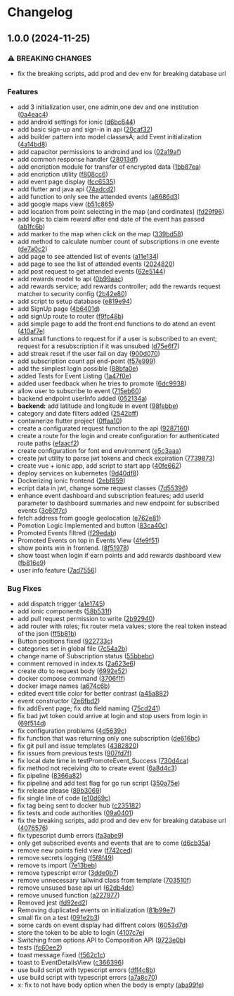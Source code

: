 # Changelog

## 1.0.0 (2024-11-25)


### ⚠ BREAKING CHANGES

* fix the breaking scripts, add prod and dev env for breaking database url

### Features

* add 3 initialization user, one admin,one dev and one institution ([0a4eac4](https://github.com/MiguelFerreira18/LABDSOFT_PROJECT/commit/0a4eac4633e8c863e870a92244ac52cd6eb1fac0))
* add android settings for ionic ([d6bc644](https://github.com/MiguelFerreira18/LABDSOFT_PROJECT/commit/d6bc644a6761095f2185ef3bc73da03f610b4695))
* add basic sign-up and sign-in in api ([20caf32](https://github.com/MiguelFerreira18/LABDSOFT_PROJECT/commit/20caf329b25ed7aadfaec83dd35cbdcea6cc847b))
* add builder pattern into model classesÃ; add Event initialization ([4a14bd8](https://github.com/MiguelFerreira18/LABDSOFT_PROJECT/commit/4a14bd8c62e8e18fb0aef190467f4b9f4f509460))
* add capacitor permissions to androind and ios ([02a19af](https://github.com/MiguelFerreira18/LABDSOFT_PROJECT/commit/02a19af83c2efa6d7d3d26a2f7abdee720102140))
* add common response handler ([28013df](https://github.com/MiguelFerreira18/LABDSOFT_PROJECT/commit/28013df28b00d8fc6f36c48060f1b50ba366f974))
* add encription module for transfer of encrypted data ([1bb87ea](https://github.com/MiguelFerreira18/LABDSOFT_PROJECT/commit/1bb87ea32e68b8f2fe3c9f60b2fd672f08dadb04))
* add encription utility ([f808cc6](https://github.com/MiguelFerreira18/LABDSOFT_PROJECT/commit/f808cc60c12f97ed313260bb1f385018a214778a))
* add event page display ([fcc6535](https://github.com/MiguelFerreira18/LABDSOFT_PROJECT/commit/fcc6535a6515f17a097d7ece059759f4bffec13c))
* add flutter and java api ([74adcd2](https://github.com/MiguelFerreira18/LABDSOFT_PROJECT/commit/74adcd244934076730546032b8987d889be13807))
* add function to only see the attended events ([a8686d3](https://github.com/MiguelFerreira18/LABDSOFT_PROJECT/commit/a8686d3ba34f51b9387d650d494bf8320ddc94b1))
* add google maps view ([b51c865](https://github.com/MiguelFerreira18/LABDSOFT_PROJECT/commit/b51c86571e509c61f34a3ecde770c13f77cc1bb6))
* add location from point selecting in the map (and cordinates) ([fd29f96](https://github.com/MiguelFerreira18/LABDSOFT_PROJECT/commit/fd29f96179dde2742cb7ef044d6a243769d0b3ef))
* add logic to claim reward after end date of the event has passed ([ab1fc6b](https://github.com/MiguelFerreira18/LABDSOFT_PROJECT/commit/ab1fc6be444211816a2afa40eb27092e68c74444))
* add marker to the map when click on the map ([339bd58](https://github.com/MiguelFerreira18/LABDSOFT_PROJECT/commit/339bd5889e6d28406a13fa3d37d35845f8628215))
* add method to calculate number count of subscriptions in one evente ([de7a0c2](https://github.com/MiguelFerreira18/LABDSOFT_PROJECT/commit/de7a0c22b86ba4c059df7c6fe6a48233ec9e57ce))
* add page to see attended list of events ([a11e134](https://github.com/MiguelFerreira18/LABDSOFT_PROJECT/commit/a11e134e6eeb37d64cee68d804b179e999df0e9a))
* add page to see the list of attended events ([2024820](https://github.com/MiguelFerreira18/LABDSOFT_PROJECT/commit/2024820f3334788ce1b7816425c69394e1299292))
* add post request to get attended events ([62e5144](https://github.com/MiguelFerreira18/LABDSOFT_PROJECT/commit/62e51448ef88fd00c33103e49a5cbc9e9de29832))
* add rewards model to api ([0b99aac](https://github.com/MiguelFerreira18/LABDSOFT_PROJECT/commit/0b99aac5d14abd076327e12f283bbf4b3f07150d))
* add rewards service; add rewards controller; add the rewards request matcher to security config ([2b42e80](https://github.com/MiguelFerreira18/LABDSOFT_PROJECT/commit/2b42e80c0748e7a07fbe115c597057b4f62b7edb))
* add script to setup database ([e819e94](https://github.com/MiguelFerreira18/LABDSOFT_PROJECT/commit/e819e94ca1103507aeff3ec63e48afba89d9e6da))
* add SignUp page ([4b6401d](https://github.com/MiguelFerreira18/LABDSOFT_PROJECT/commit/4b6401ddb43d5075183ad8815c6136a25a6e79c0))
* add signUp route to router ([f9fc48b](https://github.com/MiguelFerreira18/LABDSOFT_PROJECT/commit/f9fc48b6c0f40a75fb488165e9119cb028b80b71))
* add simple page to add the front end functions to do atend an event ([410af7e](https://github.com/MiguelFerreira18/LABDSOFT_PROJECT/commit/410af7ec374b4719b1247b242ac7744a4cfce079))
* add small functions to request for if a user is subscribed to an event; request for a resubscription if it was unsubed ([d75e6f7](https://github.com/MiguelFerreira18/LABDSOFT_PROJECT/commit/d75e6f7e3cfa1329537a1200384a7d7b3f7d41db))
* add streak reset if the user fail on day ([900d070](https://github.com/MiguelFerreira18/LABDSOFT_PROJECT/commit/900d070a1eb07d5858ed5e6c86fcfbf5c2c3edc2))
* add subscription count api end-point ([f57e999](https://github.com/MiguelFerreira18/LABDSOFT_PROJECT/commit/f57e9990b1d385489d4b4a44e4b760ebbc749e6a))
* add the simplest login possible ([88bfa0e](https://github.com/MiguelFerreira18/LABDSOFT_PROJECT/commit/88bfa0eea4fab24516a59a1f567447e30af15d2d))
* added Tests for Event Listing ([1a47f0e](https://github.com/MiguelFerreira18/LABDSOFT_PROJECT/commit/1a47f0e1fa2adc446c3a66b3628249507f3e8041))
* added user feedback when he tries to promote ([6dc9938](https://github.com/MiguelFerreira18/LABDSOFT_PROJECT/commit/6dc99383a2116487092acf0c6d602c8e308ca051))
* allow user to subscribe to event ([715eb60](https://github.com/MiguelFerreira18/LABDSOFT_PROJECT/commit/715eb608a39286a0258ee2ff5409d47e0c87c190))
* backend endpoint userInfo added ([052134a](https://github.com/MiguelFerreira18/LABDSOFT_PROJECT/commit/052134a87334b6c9ac8145901fe4fae77edaa87c))
* **backend:** add latitude and longitude in event ([98febbe](https://github.com/MiguelFerreira18/LABDSOFT_PROJECT/commit/98febbe69f9fb789e0278c0fdc11651038951f2f))
* category and date filters added ([2542bff](https://github.com/MiguelFerreira18/LABDSOFT_PROJECT/commit/2542bff556259b37224b532495d45da4fd09ad19))
* containerize flutter project ([0ffaa10](https://github.com/MiguelFerreira18/LABDSOFT_PROJECT/commit/0ffaa107e7892008dd315bd3c317d65dca02e201))
* create a configurated request function to the api ([9287160](https://github.com/MiguelFerreira18/LABDSOFT_PROJECT/commit/9287160384e8f2a4c91ea8a6ac1a7cdb047aa3be))
* create a route for the login and create configuration for authenticated route paths ([efaacf2](https://github.com/MiguelFerreira18/LABDSOFT_PROJECT/commit/efaacf2812cfc66d72bd07fdc2db834d2fad5c23))
* create configuration for font end environment ([e5c3aaa](https://github.com/MiguelFerreira18/LABDSOFT_PROJECT/commit/e5c3aaa7caa5c85b83d22bca0d014e4d52b34fb4))
* create jwt utility to parse jwt tokens and check expiration ([7739873](https://github.com/MiguelFerreira18/LABDSOFT_PROJECT/commit/7739873563a92f7a3f698aa89159987a3633ea26))
* create vue + ionic app, add script to start app ([40fe662](https://github.com/MiguelFerreira18/LABDSOFT_PROJECT/commit/40fe662f7463124516f1f0ef42afd31a9a9740c0))
* deploy services on kubernetes ([9d40df8](https://github.com/MiguelFerreira18/LABDSOFT_PROJECT/commit/9d40df877ec9f34c0c53333461b546896655c8b3))
* Dockerizing ionic frontend ([2ebf859](https://github.com/MiguelFerreira18/LABDSOFT_PROJECT/commit/2ebf859895cb1e701aa90e933f946785ab4d6829))
* ecript data in jwt, change some request classes ([7d55396](https://github.com/MiguelFerreira18/LABDSOFT_PROJECT/commit/7d55396ada712ca7e688d0c80cd1f6756e9fa1eb))
* enhance event dashboard and subscription features; add userId parameter to dashboard summaries and new endpoint for subscribed events ([3c60f7c](https://github.com/MiguelFerreira18/LABDSOFT_PROJECT/commit/3c60f7cdbec69b2e5f60c9e2094761a0fa8f4099))
* fetch address from google geolocation ([e762e81](https://github.com/MiguelFerreira18/LABDSOFT_PROJECT/commit/e762e81085628910df75a18c48a7d0f60c5eb7c5))
* Pomotion Logic Implemented and button ([83ca40c](https://github.com/MiguelFerreira18/LABDSOFT_PROJECT/commit/83ca40c4d5680dec2c93d40e793e7608be3843fc))
* Promoted Events filtred ([f29edab](https://github.com/MiguelFerreira18/LABDSOFT_PROJECT/commit/f29edab5931072519f4ead04889ecdd5b69ff14f))
* Promoted Events on top in Events View ([4fe9f51](https://github.com/MiguelFerreira18/LABDSOFT_PROJECT/commit/4fe9f512e1e6dcb37ee2cd796a4375c8397b0436))
* show points win in frontend. ([8f51978](https://github.com/MiguelFerreira18/LABDSOFT_PROJECT/commit/8f5197805ed8e2b96ce8f4891a2b33f64b454fc9))
* show toast when login if earn points and add rewards dashboard view ([fb816e9](https://github.com/MiguelFerreira18/LABDSOFT_PROJECT/commit/fb816e9ac0beeb35f039c2f03b05a4f680a4477b))
* user info feature ([7ad7556](https://github.com/MiguelFerreira18/LABDSOFT_PROJECT/commit/7ad7556774d893d7c0b15c956332692c53278680))


### Bug Fixes

* add dispatch trigger ([a1e1745](https://github.com/MiguelFerreira18/LABDSOFT_PROJECT/commit/a1e1745a711cce5b24427f4214dd74f6a8cf14c2))
* add ionic components ([58b531f](https://github.com/MiguelFerreira18/LABDSOFT_PROJECT/commit/58b531fd68fa08b6b0b29a48698ce04d3c20aa83))
* add pull request permission to write ([2b92940](https://github.com/MiguelFerreira18/LABDSOFT_PROJECT/commit/2b92940ef04f730f9727c8847f9655dce0b857ba))
* add router with roles; fix router meta values; store the real token instead of the json ([ff5b81b](https://github.com/MiguelFerreira18/LABDSOFT_PROJECT/commit/ff5b81b47fdfe6c42a5faa2c458306ce356d5aec))
* Button positions fixed ([922733c](https://github.com/MiguelFerreira18/LABDSOFT_PROJECT/commit/922733c20480a635535d61cecaa998595570152d))
* categories set in global file ([7c54a2b](https://github.com/MiguelFerreira18/LABDSOFT_PROJECT/commit/7c54a2bcc99e08e1ebc84beb4e21c9046271c038))
* change name of Subscription status ([55bbebc](https://github.com/MiguelFerreira18/LABDSOFT_PROJECT/commit/55bbebcb176615b2a60e788475683143d1398112))
* comment removed in index.ts ([2a623e6](https://github.com/MiguelFerreira18/LABDSOFT_PROJECT/commit/2a623e620ed920c880f094afe349d9abc67c0c44))
* create dto to request body ([6992e52](https://github.com/MiguelFerreira18/LABDSOFT_PROJECT/commit/6992e528a010ffb42cf74df5f1c27cb582948486))
* docker compose command ([3706f1f](https://github.com/MiguelFerreira18/LABDSOFT_PROJECT/commit/3706f1ffddae24f0dd7b5b4f7ad00ef961431584))
* docker image names ([a674c6b](https://github.com/MiguelFerreira18/LABDSOFT_PROJECT/commit/a674c6ba7d0c0910dd01880afe6b432988a57ca1))
* edited event title color for better contrast ([a45a882](https://github.com/MiguelFerreira18/LABDSOFT_PROJECT/commit/a45a882abd4c897c1d76ef9ecb306cef93d3a1ff))
* event constructor ([2e6fbd2](https://github.com/MiguelFerreira18/LABDSOFT_PROJECT/commit/2e6fbd2e81672c2f84e620facb96f1881763003a))
* fix addEvent page; fix dto field naming ([75cd241](https://github.com/MiguelFerreira18/LABDSOFT_PROJECT/commit/75cd241ccfcc0040e276d2e935958c9b6aec3f04))
* fix bad jwt token could arrive at login and stop users from login in ([69f514d](https://github.com/MiguelFerreira18/LABDSOFT_PROJECT/commit/69f514d0bc8c72e22b990228341bcede28367e71))
* fix configuration problems ([4d5639c](https://github.com/MiguelFerreira18/LABDSOFT_PROJECT/commit/4d5639cce1a7f336699bc66250e423d754fe9c46))
* fix function that was returning only one subscription ([de616bc](https://github.com/MiguelFerreira18/LABDSOFT_PROJECT/commit/de616bc4969021aa728f17300969f4609e5bed4b))
* fix git pull and issue templates ([4382820](https://github.com/MiguelFerreira18/LABDSOFT_PROJECT/commit/438282039f8e48364cbfd0dd827d836989c1bc5e))
* fix issues from previous tests ([907fd7f](https://github.com/MiguelFerreira18/LABDSOFT_PROJECT/commit/907fd7fda0cfd9d78006d62dde833014a04e4aa7))
* fix local date time in testPromoteEvent_Success ([730d4ca](https://github.com/MiguelFerreira18/LABDSOFT_PROJECT/commit/730d4ca188489b8776b087995bfc25e4be0514b5))
* fix method not receiving dto to create event ([6a8d4c3](https://github.com/MiguelFerreira18/LABDSOFT_PROJECT/commit/6a8d4c3cbfc5887a7a3c44d02d61ad786cb67b90))
* fix pipeline ([8366a82](https://github.com/MiguelFerreira18/LABDSOFT_PROJECT/commit/8366a82ddbfa436dc7cf7a8f3425b5e6a851fdd9))
* fix pipeline and add test flag for go run script ([350a75e](https://github.com/MiguelFerreira18/LABDSOFT_PROJECT/commit/350a75e4528288eb479a69ac06157b87ee0c1ce1))
* fix release please ([89b3069](https://github.com/MiguelFerreira18/LABDSOFT_PROJECT/commit/89b30699d1fdc0549f498dc17c26228a223ca85d))
* fix single line of code ([e10d69c](https://github.com/MiguelFerreira18/LABDSOFT_PROJECT/commit/e10d69c6e8094b1f8335d70939140bf6a78fa391))
* fix tag being sent to docker hub ([c235182](https://github.com/MiguelFerreira18/LABDSOFT_PROJECT/commit/c235182fbfa78a657d85eeb19f63388616bbf645))
* fix tests and code authorities ([09a0401](https://github.com/MiguelFerreira18/LABDSOFT_PROJECT/commit/09a0401052376d42ce55e5a9e15929748e0b14fa))
* fix the breaking scripts, add prod and dev env for breaking database url ([4076576](https://github.com/MiguelFerreira18/LABDSOFT_PROJECT/commit/4076576590f7f237cf30bc8b2fbce366975a191f))
* fix typescript dumb errors ([fa3abe9](https://github.com/MiguelFerreira18/LABDSOFT_PROJECT/commit/fa3abe9b06119912144d404c50e6a4ddd45d99d9))
* only get subscribed events and events that are to come ([d6cb35a](https://github.com/MiguelFerreira18/LABDSOFT_PROJECT/commit/d6cb35a33998e2b746a6e37c34b583d73e0fac81))
* remove new points field view ([f742ced](https://github.com/MiguelFerreira18/LABDSOFT_PROJECT/commit/f742ced72c983f12b78b0889f68e2f1e321d5389))
* remove secrets logging ([f5f8f49](https://github.com/MiguelFerreira18/LABDSOFT_PROJECT/commit/f5f8f495a7f402076b3ee62b5695d78308fc6114))
* remove ts import ([7e13beb](https://github.com/MiguelFerreira18/LABDSOFT_PROJECT/commit/7e13bebe4d6b337d01a04d2bf396c59069503aea))
* remove typescript error ([3dde0b7](https://github.com/MiguelFerreira18/LABDSOFT_PROJECT/commit/3dde0b7e83968d4b19b675f1e6cdddf898268335))
* remove unnecessary tailwind class from template ([703510f](https://github.com/MiguelFerreira18/LABDSOFT_PROJECT/commit/703510ff5f47ca073ab17c675156cdf1b7c20db2))
* remove unsused base api url ([62db4de](https://github.com/MiguelFerreira18/LABDSOFT_PROJECT/commit/62db4de3657535fddf76035f71c69d69d1eb0def))
* remove unused function ([a227977](https://github.com/MiguelFerreira18/LABDSOFT_PROJECT/commit/a227977e19d788a7ce1d4cce3e24167572f663dd))
* Removed jest ([fd92ed2](https://github.com/MiguelFerreira18/LABDSOFT_PROJECT/commit/fd92ed20348f04fb6c7ad092be365bb04b64dc6a))
* Removing duplicated events on initialization ([81b99e7](https://github.com/MiguelFerreira18/LABDSOFT_PROJECT/commit/81b99e75f58c75fa5e969630269c6d04c5f5b06f))
* small fix on a test ([091e2b3](https://github.com/MiguelFerreira18/LABDSOFT_PROJECT/commit/091e2b32e40b38ed3263531089e055e8321af48a))
* some cards on event display had diffrent colors ([6053d7d](https://github.com/MiguelFerreira18/LABDSOFT_PROJECT/commit/6053d7deb19a73de1b17a9ce44c990eb0b09bdf5))
* store the token to be able to login ([4107c7e](https://github.com/MiguelFerreira18/LABDSOFT_PROJECT/commit/4107c7e534fe29bfb2892bfabb94885a78617997))
* Switching from options API to Composition API ([9723e0b](https://github.com/MiguelFerreira18/LABDSOFT_PROJECT/commit/9723e0b031d11c139f9cca9ed432eab089ee961e))
* tests ([fc60ee2](https://github.com/MiguelFerreira18/LABDSOFT_PROJECT/commit/fc60ee21d48b4138dc4b68f4c4f1047146532ad3))
* toast message fixed ([f562c1c](https://github.com/MiguelFerreira18/LABDSOFT_PROJECT/commit/f562c1c698399d1ce1b1a15101919773e648e6e9))
* toast to EventDetailsView ([c366396](https://github.com/MiguelFerreira18/LABDSOFT_PROJECT/commit/c3663961c85d0e8eb37bd45b976af46023afcfb2))
* use build script with typescript errors ([dff4c8b](https://github.com/MiguelFerreira18/LABDSOFT_PROJECT/commit/dff4c8bb67e987d82463f0937bcadf43764dbccc))
* use build script with typescript errors ([a7a8c70](https://github.com/MiguelFerreira18/LABDSOFT_PROJECT/commit/a7a8c70b1e8ff3eaa024fbc8ec6e3c6509892696))
* x: fix to not have body option when the body is empty ([aba99fe](https://github.com/MiguelFerreira18/LABDSOFT_PROJECT/commit/aba99fef0a73ce3e8793d91900258962d52e4236))

